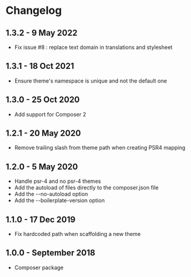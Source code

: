 # Changelog ##

## 1.3.2 - 9 May 2022
* Fix issue #8 : replace text domain in translations and stylesheet

## 1.3.1 - 18 Oct 2021
* Ensure theme's namespace is unique and not the default one

## 1.3.0 - 25 Oct 2020
* Add support for Composer 2

## 1.2.1 - 20 May 2020
* Remove trailing slash from theme path when creating PSR4 mapping

## 1.2.0 - 5 May 2020
* Handle psr-4 and no psr-4 themes
* Add the autoload of files directly to the composer.json file
* Add the --no-autoload option
* Add the --boilerplate-version option

## 1.1.0 - 17 Dec 2019
* Fix hardcoded path when scaffolding a new theme

## 1.0.0 - September 2018
* Composer package
